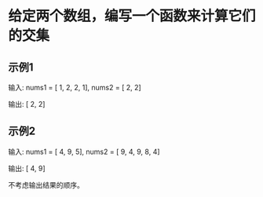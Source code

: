 # 给定两个数组，编写一个函数来计算它们的交集

## 示例1
输入: nums1 = [ 1, 2, 2, 1], nums2 = [ 2, 2]

输出: [ 2, 2]
## 示例2
输入: nums1 = [ 4, 9, 5], nums2 = [ 9, 4, 9, 8, 4]

输出: [ 4, 9]

不考虑输出结果的顺序。
